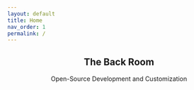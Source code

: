 ```yaml
---
layout: default
title: Home
nav_order: 1
permalink: /
---
```


<div class="card">
  <div class="container">
    <h2 style="text-align:center">The Back Room</h2>
    <p class="text-small text-grey-dk-100 mb-0" style="text-align:center">Open-Source Development and Customization</p>
  </div>
</div>

